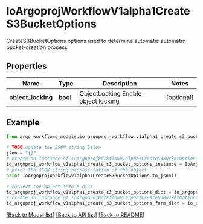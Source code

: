 # IoArgoprojWorkflowV1alpha1CreateS3BucketOptions

CreateS3BucketOptions options used to determine automatic automatic bucket-creation process

## Properties

Name | Type | Description | Notes
------------ | ------------- | ------------- | -------------
**object_locking** | **bool** | ObjectLocking Enable object locking | [optional] 

## Example

```python
from argo_workflows.models.io_argoproj_workflow_v1alpha1_create_s3_bucket_options import IoArgoprojWorkflowV1alpha1CreateS3BucketOptions

# TODO update the JSON string below
json = "{}"
# create an instance of IoArgoprojWorkflowV1alpha1CreateS3BucketOptions from a JSON string
io_argoproj_workflow_v1alpha1_create_s3_bucket_options_instance = IoArgoprojWorkflowV1alpha1CreateS3BucketOptions.from_json(json)
# print the JSON string representation of the object
print IoArgoprojWorkflowV1alpha1CreateS3BucketOptions.to_json()

# convert the object into a dict
io_argoproj_workflow_v1alpha1_create_s3_bucket_options_dict = io_argoproj_workflow_v1alpha1_create_s3_bucket_options_instance.to_dict()
# create an instance of IoArgoprojWorkflowV1alpha1CreateS3BucketOptions from a dict
io_argoproj_workflow_v1alpha1_create_s3_bucket_options_form_dict = io_argoproj_workflow_v1alpha1_create_s3_bucket_options.from_dict(io_argoproj_workflow_v1alpha1_create_s3_bucket_options_dict)
```
[[Back to Model list]](../README.md#documentation-for-models) [[Back to API list]](../README.md#documentation-for-api-endpoints) [[Back to README]](../README.md)


